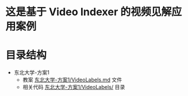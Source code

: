 # 这是基于 Video Indexer 的视频见解应用案例

# 目录结构

- 东北大学-方案1
  - 教案 [东北大学-方案1/VideoLabels.md](./东北大学-方案1/VideoLabels.md) 文件
  - 相关代码 [东北大学-方案1/VideoLabels/](./东北大学-方案1/VideoLabels/) 目录

